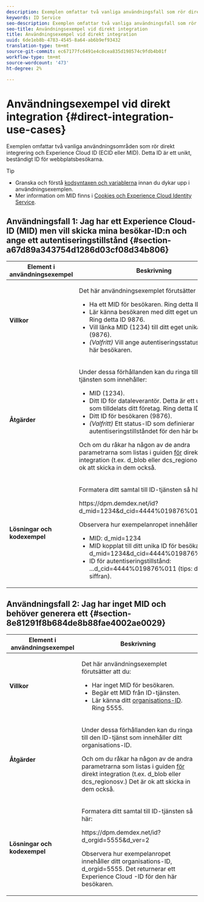 ```yaml
---
description: Exemplen omfattar två vanliga användningsfall som rör direkt integrering och Experience Cloud ID (MID). MID är ett unikt, beständigt ID för webbplatsens besökare.
keywords: ID Service
seo-description: Exemplen omfattar två vanliga användningsfall som rör direkt integrering och Experience Cloud ID (MID). MID är ett unikt, beständigt ID för webbplatsens besökare.
seo-title: Användningsexempel vid direkt integration
title: Användningsexempel vid direkt integration
uuid: 6de1eb8b-4783-4545-8a64-ab6b9ef93432
translation-type: tm+mt
source-git-commit: ec67177fc6491e4c8cea835d198574c9fdb4b01f
workflow-type: tm+mt
source-wordcount: '473'
ht-degree: 2%

---
```



# Användningsexempel vid direkt integration {#direct-integration-use-cases}

Exemplen omfattar två vanliga användningsområden som rör direkt integrering och Experience Cloud ID (ECID eller MID). Detta ID är ett unikt, beständigt ID för webbplatsbesökarna.

>[!TIP]
>
>* Granska och förstå [kodsyntaxen och variablerna](../implementation-guides/direct-integration.md#concept-4cd3206a84bb4687af0b312ae09648b9) innan du dykar upp i användningsexemplen.
>* Mer information om MID finns i [Cookies och Experience Cloud Identity Service](../introduction/cookies.md).

>



## Användningsfall 1: Jag har ett Experience Cloud-ID (MID) men vill skicka mina besökar-ID:n och ange ett autentiseringstillstånd {#section-a67d89a343754d1286d03cf08d34b806}

<table id="table_DA8840FCB51541109FE6DF20430E8924"> 
 <thead> 
  <tr> 
   <th colname="col1" class="entry"> Element i användningsexempel </th> 
   <th colname="col2" class="entry"> Beskrivning </th> 
  </tr> 
 </thead>
 <tbody> 
  <tr> 
   <td colname="col1"> <p> <b>Villkor</b> </p> </td> 
   <td colname="col2"> <p>Det här användningsexemplet förutsätter att du: </p> 
    <ul id="ul_F20231F83EE84889B78971A64E758757"> 
     <li id="li_20F3E96493724CD2BAF4B20AEE5CBF23">Ha ett MID för besökaren. Ring detta ID 1234. </li> 
     <li id="li_A358C58CC58C4FCBB7250F5ED108AA71">Lär känna besökaren med ditt eget unika ID. Ring detta ID 9876. </li> 
     <li id="li_D93CE7182EBE4927A5C7A0BF414C03BC">Vill länka MID (1234) till ditt eget unika ID (9876). </li> 
     <li id="li_4611146E56624C2AB647733487A3F046"> <i>(Valfritt)</i> Vill ange autentiseringsstatus för den här besökaren. </li> 
    </ul> </td> 
  </tr> 
  <tr> 
   <td colname="col1"> <p> <b>Åtgärder</b> </p> </td> 
   <td colname="col2"> <p>Under dessa förhållanden kan du ringa till ID-tjänsten som innehåller: </p> 
    <ul id="ul_9ECB1A65266644E89E949C57D202D5A4"> 
     <li id="li_10A6F5A9C54D44A08F4F2E405E6019E2">MID (1234). </li> 
     <li id="li_4869572B40E54C54B88A2474DAC475A8">Ditt ID för dataleverantör. Detta är ett unikt ID som tilldelats ditt företag. Ring detta ID 4444. </li> 
     <li id="li_05C8ED47488C4E289D84093127EC7B19">Ditt ID för besökaren (9876). </li> 
     <li id="li_3D1556AD18C843828A362CC604A9F76B"> <i>(Valfritt)</i> Ett status-ID som definierar autentiseringstillståndet för den här besökaren. </li> 
    </ul> <p>Och om du råkar ha någon av de andra parametrarna som listas i guiden <a href="../implementation-guides/direct-integration.md#concept-4cd3206a84bb4687af0b312ae09648b9" format="dita" scope="local"> för</a> direkt integration (t.ex.<span class="codeph"> d_blob</span> eller <span class="codeph"> dcs_region</span>osv.) Det är ok att skicka in dem också. </p> </td> 
  </tr> 
  <tr> 
   <td colname="col1"> <p> <b>Lösningar och kodexempel</b> </p> </td> 
   <td colname="col2"> <p>Formatera ditt samtal till ID-tjänsten så här: </p> <p> <span class="codeph">https://dpm.demdex.net/id?d_mid=1234&amp;d_cid=4444%019876%011&amp;d_ver=2</span> </p> <p>Observera hur exempelanropet innehåller följande: </p> 
    <ul id="ul_0667FBFD8D3C46BDBD027F484691EC97"> 
     <li id="li_FAB1FAE703DB48D1A32EE72684028964">MID: <span class="codeph">d_mid=1234</span> </li> 
     <li id="li_C97B74FF444F4BB4B4A5CB1CBBE52249">MID kopplat till ditt unika ID för besökaren: <span class="codeph">d_mid=1234&amp;d_cid=4444%019876%011</span> </li> 
     <li id="li_D428DBF765234DD78DDF152C5EE8AB69">ID för autentiseringstillstånd: <span class="codeph">...d_cid=4444%019876%011</span> (tips: den sista siffran). </li> 
    </ul> </td> 
  </tr> 
 </tbody> 
</table>

## Användningsfall 2: Jag har inget MID och behöver generera ett {#section-8e81291f8b684de8b88fae4002ae0029}

<table id="table_666A92693F8A413096DF6A64770C1141"> 
 <thead> 
  <tr> 
   <th colname="col1" class="entry"> Element i användningsexempel </th> 
   <th colname="col2" class="entry"> Beskrivning </th> 
  </tr> 
 </thead>
 <tbody> 
  <tr> 
   <td colname="col1"> <p> <b>Villkor</b> </p> </td> 
   <td colname="col2"> <p>Det här användningsexemplet förutsätter att du: </p> 
    <ul id="ul_BF3BD821907B46A4B2EFA63146D35722"> 
     <li id="li_E658AE0671D14558B65FDD8992F25996">Har inget MID för besökaren. </li> 
     <li id="li_28A48BB3F71C4E4297F95A2D3E10AD7B">Begär ett MID från ID-tjänsten. </li> 
     <li id="li_E2C306B9308D41E5BFE2F23EF48F5A41">Lär känna ditt <a href="../reference/requirements.md#section-a02f537129a64ffbb690d5738d360c26" format="dita" scope="local"> organisations-ID</a>. Ring 5555. </li> 
    </ul> </td> 
  </tr> 
  <tr> 
   <td colname="col1"> <p> <b>Åtgärder</b> </p> </td> 
   <td colname="col2"> <p>Under dessa förhållanden kan du ringa till den ID-tjänst som innehåller ditt organisations-ID. </p> <p>Och om du råkar ha någon av de andra parametrarna som listas i guiden <a href="../implementation-guides/direct-integration.md#concept-4cd3206a84bb4687af0b312ae09648b9" format="dita" scope="local"> för</a> direkt integration (t.ex.<span class="codeph"> d_blob</span> eller <span class="codeph"> dcs_region</span>osv.) Det är ok att skicka in dem också. </p> </td> 
  </tr> 
  <tr> 
   <td colname="col1"> <p> <b>Lösningar och kodexempel</b> </p> </td> 
   <td colname="col2"> <p>Formatera ditt samtal till ID-tjänsten så här: </p> <p> <span class="codeph">https://dpm.demdex.net/id?d_orgid=5555&amp;d_ver=2</span> </p> <p>Observera hur exempelanropet innehåller ditt organisations-ID, <span class="codeph">d_orgid=5555</span>. Det returnerar ett <span class="keyword"> Experience Cloud</span> -ID för den här besökaren. </p> </td> 
  </tr> 
 </tbody> 
</table>

